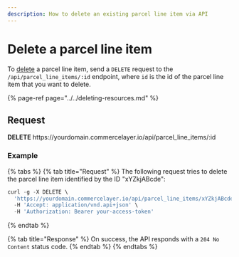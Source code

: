 ```yaml
---
description: How to delete an existing parcel line item via API
---
```


# Delete a parcel line item

To <a href="https://docs.commercelayer.io/developers/deleting-resources" target="_blank">delete</a> a parcel line item, send a `DELETE` request to the `/api/parcel_line_items/:id` endpoint, where `id` is the id of the parcel line item that you want to delete.

{% page-ref page="../../deleting-resources.md" %}

## Request

**DELETE** https://<i></i>yourdomain.commercelayer.io/api/parcel_line_items/:id

### Example

{% tabs %}
{% tab title="Request" %}
The following request tries to delete the parcel line item identified by the ID "xYZkjABcde":

```javascript
curl -g -X DELETE \
  'https://yourdomain.commercelayer.io/api/parcel_line_items/xYZkjABcde' \
  -H 'Accept: application/vnd.api+json' \
  -H 'Authorization: Bearer your-access-token'
```
{% endtab %}

{% tab title="Response" %}
On success, the API responds with a `204 No Content` status code.
{% endtab %}
{% endtabs %}

